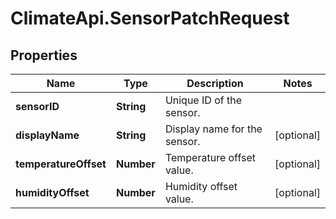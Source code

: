# ClimateApi.SensorPatchRequest

## Properties

Name | Type | Description | Notes
------------ | ------------- | ------------- | -------------
**sensorID** | **String** | Unique ID of the sensor. | 
**displayName** | **String** | Display name for the sensor. | [optional] 
**temperatureOffset** | **Number** | Temperature offset value. | [optional] 
**humidityOffset** | **Number** | Humidity offset value. | [optional] 


